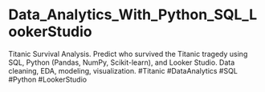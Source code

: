 # Data_Analytics_With_Python_SQL_LookerStudio
Titanic Survival Analysis. Predict who survived the Titanic tragedy using SQL, Python (Pandas, NumPy, Scikit-learn), and Looker Studio. Data cleaning, EDA, modeling, visualization. #Titanic #DataAnalytics #SQL #Python #LookerStudio
